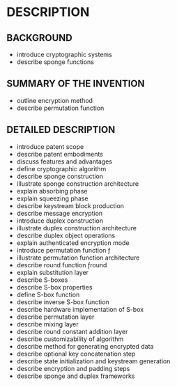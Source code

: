 # DESCRIPTION

## BACKGROUND

- introduce cryptographic systems
- describe sponge functions

## SUMMARY OF THE INVENTION

- outline encryption method
- describe permutation function

## DETAILED DESCRIPTION

- introduce patent scope
- describe patent embodiments
- discuss features and advantages
- define cryptographic algorithm
- describe sponge construction
- illustrate sponge construction architecture
- explain absorbing phase
- explain squeezing phase
- describe keystream block production
- describe message encryption
- introduce duplex construction
- illustrate duplex construction architecture
- describe duplex object operations
- explain authenticated encryption mode
- introduce permutation function ƒ
- illustrate permutation function architecture
- describe round function ƒround
- explain substitution layer
- describe S-boxes
- describe S-box properties
- define S-box function
- describe inverse S-box function
- describe hardware implementation of S-box
- describe permutation layer
- describe mixing layer
- describe round constant addition layer
- describe customizability of algorithm
- describe method for generating encrypted data
- describe optional key concatenation step
- describe state initialization and keystream generation
- describe encryption and padding steps
- describe sponge and duplex frameworks

